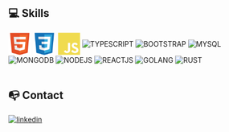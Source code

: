 
<div align="left">
          
  ## :computer: Skills

<div style="display: inline_block;">
  <img align="center" alt="HTML" height="45" src="https://raw.githubusercontent.com/devicons/devicon/master/icons/html5/html5-original.svg">
  <img align="center" alt="CSS" height="45" src="https://raw.githubusercontent.com/devicons/devicon/master/icons/css3/css3-original.svg">
  <img align="center" alt="JS" height="45" src="https://raw.githubusercontent.com/devicons/devicon/master/icons/javascript/javascript-plain.svg">
  <img  align="center" alt="TYPESCRIPT" height="47" src="https://cdn.jsdelivr.net/gh/devicons/devicon/icons/typescript/typescript-original.svg" />          
  <img align="center" alt="BOOTSTRAP" height="60" src="https://cdn.jsdelivr.net/gh/devicons/devicon/icons/bootstrap/bootstrap-original.svg" />
  <img align="center" alt="MYSQL" height="50" src="https://cdn.jsdelivr.net/gh/devicons/devicon@latest/icons/mysql/mysql-original.svg" />
  <img align="center" alt="MONGODB" height="50" src="https://cdn.jsdelivr.net/gh/devicons/devicon/icons/mongodb/mongodb-original.svg" /> 
  <img align="center" alt="NODEJS" height="50" src="https://cdn.jsdelivr.net/gh/devicons/devicon/icons/nodejs/nodejs-plain.svg">
  <img align="center" alt="REACTJS" height="50"  src="https://cdn.jsdelivr.net/gh/devicons/devicon/icons/react/react-original.svg" />     
  <img align="center" alt="GOLANG" height="60" src="https://cdn.jsdelivr.net/gh/devicons/devicon/icons/go/go-original-wordmark.svg" />
  <img align="center" alt="RUST" height="60" src="https://cdn.jsdelivr.net/gh/devicons/devicon@latest/icons/rust/rust-original.svg" />
               
            
          
  </div>
          
  

<br>

##  :mailbox_with_no_mail: Contact

<a href="https://linkedin.com/in/gustavo-eyros-009665218?" target="_blank">
  <img align="center" alt="linkedin" height="45" src="https://cdn.jsdelivr.net/gh/devicons/devicon/icons/linkedin/linkedin-original.svg"/>
</a>

  
</div>
